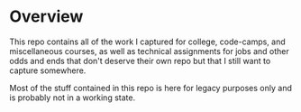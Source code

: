 # Overview
This repo contains all of the work I captured for college, code-camps, and miscellaneous courses, as well as technical assignments for jobs
and other odds and ends that don't deserve their own repo but that I still want to capture somewhere.

Most of the stuff contained in this repo is here for legacy purposes only and is probably not in a working state.
